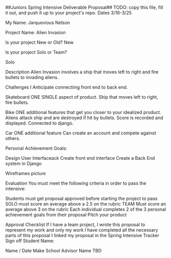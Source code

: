 ##Juniors Spring Intensive Deliverable Proposal##
TODO: copy this file, fill it out, and push it up to your project's repo.
Dates 3/16-3/25

My Name: Jarquevious Nelson

Project Name: Alien Invasion

Is your project New or Old? New

Is your project Solo or Team?

Solo

Description
Alien Invasion involves a ship that moves left to right and fire bullets to invading aliens. 

Challenges I Anticipate
connectiing front end to back end.

Skateboard
ONE SINGLE aspect of product. Ship that moves left to right, fire bullets.


Bike
ONE additional features that get you closer to your idealized product. 
Aliens attack ship and are destroyed if hit by bullets. Score is recorded and displayed. Connected to django.  

Car
ONE additional feature
Can create an account and compete against others.

Personal Achievement Goals:


Design User Interfaceack
Create front end interface
Create a Back End system in Django


Wireframes
picture

Evaluation
You must meet the following criteria in order to pass the intensive:

Students must get proposal approved before starting the project to pass
SOLO
must score an average above a 2.5 on the rubric
TEAM
Must score an average above 3 on the rubric
Each individual completes 2 of the 3 personal achievement goals from their proposal
Pitch your product

Approval Checklist
 If I have a team project, I wrote this proposal to represent my work and only my work
 I have completed all the necessary parts of this proposal
 I linked my proposal in the Spring Intensive Tracker
Sign off
Student Name:

Name / Date Make School Advisor Name TBD